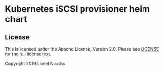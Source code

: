 # Kubernetes iSCSI provisioner helm chart

## License

This is licensed under the Apache License, Version 2.0. Please see [LICENSE](https://github.com/lionelnicolas/helm-iscsi-provisioner/blob/master/LICENSE)
for the full license text.

Copyright 2019 Lionel Nicolas
